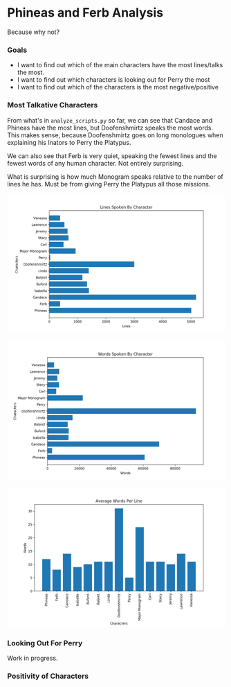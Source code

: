 # Phineas and Ferb Analysis

Because why not?

### Goals

* I want to find out which of the main characters have the most lines/talks the most.
* I want to find out which characters is looking out for Perry the most
* I want to find out which of the characters is the most negative/positive

### Most Talkative Characters

From what's in `analyze_scripts.py` so far, we can see that Candace and Phineas have the most lines, but Doofenshmirtz speaks the most words. This makes sense, because Doofenshmirtz goes on long monologues when explaining his Inators to Perry the Platypus.

We can also see that Ferb is very quiet, speaking the fewest lines and the fewest words of any human character. Not entirely surprising.

What is surprising is how much Monogram speaks relative to the number of lines he has. Must be from giving Perry the Platypus all those missions.


![](images/lines.png)

![](images/words.png)

![](images/avg_word_per_line.png)

### Looking Out For Perry

Work in progress.

### Positivity of Characters
